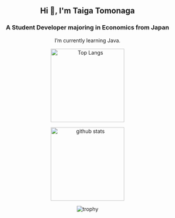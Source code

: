 <h2 align="center">Hi 👋, I'm Taiga Tomonaga</h2>
<h3 align="center">A Student Developer majoring in Economics from Japan</h3>
<p align="center">I’m currently learning Java.</p>

<p align="center"> 
  <img alt="Top Langs" height="200px" src="https://github-readme-stats.vercel.app/api/top-langs/?username=tomo114883&show_icons=true" />
</p>

<p align="center"> 
  <img alt="github stats" height="200px" src="https://github-readme-stats.vercel.app/api?username=tomo114883&show_icons=ture" />
</p>

<p align="center">
  <img alt="trophy" src="https://github-profile-trophy.vercel.app/?username=tomo114883&column=6" />
</p>


<!--
**Litmus4883/Litmus4883** is a ✨ _special_ ✨ repository because its `README.md` (this file) appears on your GitHub profile.

Here are some ideas to get you started:

- 🔭 I’m currently working on ...
- 🌱 I’m currently learning ...
- 👯 I’m looking to collaborate on ...
- 🤔 I’m looking for help with ...
- 💬 Ask me about ...
- 📫 How to reach me: ...
- 😄 Pronouns: ...
- ⚡ Fun fact: ...
-->
